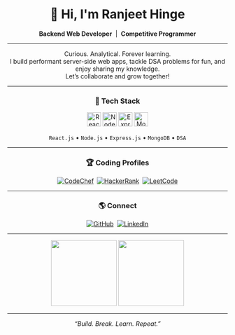 <!-- Profile Header -->
<h1 align="center">👋 Hi, I'm Ranjeet Hinge</h1>
<p align="center">
  <b>Backend Web Developer</b> &nbsp;|&nbsp; <b>Competitive Programmer</b>
</p>

---

<!-- About Section -->
<p align="center">
  Curious. Analytical. Forever learning.<br>
  I build performant server-side web apps, tackle DSA problems for fun, and enjoy sharing my knowledge. <br>
  Let’s collaborate and grow together!
</p>

---

<!-- Skills -->
<h3 align="center">🚀 Tech Stack</h3>
<p align="center">
  <img src="https://img.icons8.com/color/48/react-native.png" alt="ReactJS" height="32"/>
  <img src="https://img.icons8.com/color/48/nodejs.png" alt="NodeJS" height="32"/>
  <img src="https://img.icons8.com/color/48/express.png" alt="ExpressJS" height="32"/>
  <img src="https://img.icons8.com/color/48/mongodb.png" alt="MongoDB" height="32"/>
</p>
<p align="center">
  <code>React.js</code> • <code>Node.js</code> • <code>Express.js</code> • <code>MongoDB</code> • <code>DSA</code>
</p>

---

<!-- Coding Profiles -->
<h3 align="center">🏆 Coding Profiles</h3>
<p align="center">
  <a href="https://www.codechef.com/users/revenge_ff"><img src="https://img.icons8.com/external-tal-revivo-shadow-tal-revivo/32/000000/external-codechef-a-competitive-programming-platform-logo-shadow-tal-revivo.png" alt="CodeChef"/></a>&nbsp;
  <a href="https://www.hackerrank.com/ranjeethingeoff1"><img src="https://img.icons8.com/nolan/32/hackerrank.png" alt="HackerRank"/></a>&nbsp;
  <a href="https://leetcode.com/ranjeethingeofficial"><img src="https://img.icons8.com/color/32/leetcode.png" alt="LeetCode"/></a>
</p>

---

<!-- Social Links -->
<h3 align="center">🌎 Connect</h3>
<p align="center">
  <a href="https://github.com/ranjeet-programmer"><img src="https://img.icons8.com/material-rounded/32/000000/github.png" alt="GitHub"/></a>&nbsp;
  <a href="https://www.linkedin.com/in/ranjeet-hinge-7884b019b/"><img src="https://img.icons8.com/fluency/32/linkedin.png" alt="LinkedIn"/></a>
</p>

---

<!-- Github Stats -->
<p align="center">
  <img src="https://github-readme-stats.vercel.app/api/top-langs/?username=ranjeet-programmer&layout=compact&theme=transparent" height="150"/>
  <img src="https://github-readme-stats.vercel.app/api?username=ranjeet-programmer&show_icons=true&count_private=true&theme=transparent" height="150"/>
</p>

---

<p align="center">
  <i>“Build. Break. Learn. Repeat.”</i>
</p>
